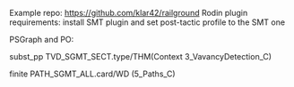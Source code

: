 Example repo: https://github.com/klar42/railground
Rodin plugin requirements: install SMT plugin and set post-tactic profile to the SMT one


PSGraph and PO:

subst_pp 	TVD_SGMT_SECT.type/THM(Context 3_VavancyDetection_C)
	
finite		PATH_SGMT_ALL.card/WD (5_Paths_C)